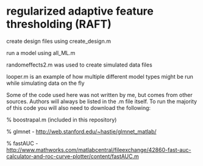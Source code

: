 # regularized adaptive feature thresholding (RAFT)

create design files using create_design.m

run a model using all_ML.m

randomeffects2.m was used to create simulated data files

looper.m is an example of how multiple different model types might be run while simulating data on the fly

Some of the code used here was not written by me, but comes from other sources. Authors will always be listed in the .m file itself.
To run the majority of this code you will also need to download the following:

% boostrapal.m (included in this repository)

% glmnet - http://web.stanford.edu/~hastie/glmnet_matlab/

% fastAUC - http://www.mathworks.com/matlabcentral/fileexchange/42860-fast-auc-calculator-and-roc-curve-plotter/content/fastAUC.m
